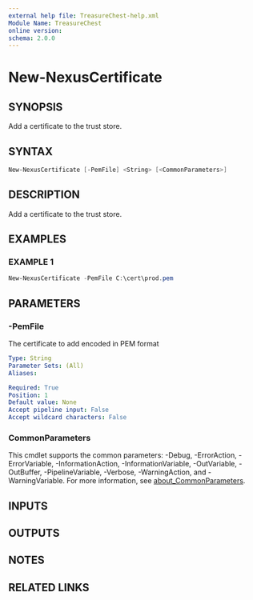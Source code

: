 ```yaml
---
external help file: TreasureChest-help.xml
Module Name: TreasureChest
online version:
schema: 2.0.0
---
```


# New-NexusCertificate

## SYNOPSIS

Add a certificate to the trust store.

## SYNTAX

```powershell
New-NexusCertificate [-PemFile] <String> [<CommonParameters>]
```

## DESCRIPTION

Add a certificate to the trust store.

## EXAMPLES

### EXAMPLE 1

```powershell
New-NexusCertificate -PemFile C:\cert\prod.pem
```

## PARAMETERS

### -PemFile

The certificate to add encoded in PEM format

```yaml
Type: String
Parameter Sets: (All)
Aliases:

Required: True
Position: 1
Default value: None
Accept pipeline input: False
Accept wildcard characters: False
```

### CommonParameters

This cmdlet supports the common parameters: -Debug, -ErrorAction, -ErrorVariable, -InformationAction, -InformationVariable, -OutVariable, -OutBuffer, -PipelineVariable, -Verbose, -WarningAction, and -WarningVariable. For more information, see [about_CommonParameters](http://go.microsoft.com/fwlink/?LinkID=113216).

## INPUTS

## OUTPUTS

## NOTES

## RELATED LINKS
